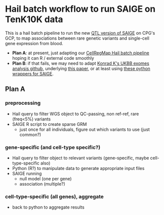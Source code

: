# Hail batch workflow to run SAIGE on TenK10K data 

This is a hail batch pipeline to run the new [QTL version of SAIGE](https://github.com/weizhou0/qtl) on CPG's GCP, to map associations between rare genetic variants and single-cell gene expression from blood.

* **Plan A**: at present, just adapting our [CellRegMap Hail batch pipeline](https://github.com/populationgenomics/cellregmap-pipeline/blob/main/batch.py) hoping it can R / external code smoothly
* **Plan B**: if that fails, we may need to adapt [Konrad K's UKBB exomes analysis github](https://github.com/Nealelab/ukb_exomes), underlying [this paper](https://www.sciencedirect.com/science/article/pii/S2666979X22001100), or at least using [these python wrappers for SAIGE](https://github.com/Nealelab/ukb_common/blob/master/utils/saige_pipeline.py).

## Plan A

### preprocessing
* Hail query to filter WGS object to QC-passing, non ref-ref, rare (freq<5%) variants
* SAIGE R script to create sparse GRM
  * just once for all individuals, figure out which variants to use (just common?)

### gene-specific (and cell-type specific?)
* Hail query to filter object to relevant variants (gene-specific, maybe cell-type-specific also)
* Python (R?) to manipulate data to generate appropriate input files
* SAIGE running
  * null model (one per gene)
  * association (multiple?)

### cell-type-specific (all genes), aggregate
* back to python to aggregate results
